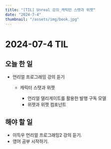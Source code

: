 ```yaml
---
title: "[TIL] Unreal 강의_캐릭턴 스탯과 위젯"
date: "2024-7-4"
thumbnail: "/assets/img/book.jpg"
---
```


# 2024-07-4 TIL

## 오늘 한 일

- 언리얼 프로그래밍 강의 듣기

  - 캐릭터 스탯과 위젯

    - 언리얼 델리게이트를 활용한 발행 구독 모델
    - 위젯과 위젯 컴포넌트
    
    

## 해야 할 일

- 이득우 언리얼 프로그래밍2 강의 듣기.
- 영어 공부 시작하기.
